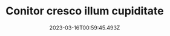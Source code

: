 ---
title: "Conitor cresco illum cupiditate"
date: 2023-03-16T00:59:45.493Z
permalink: "/conitor-cresco-illum-cupiditate/"
---